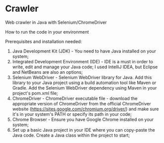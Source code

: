 # Crawler
Web crawler in Java with Selenium/ChromeDriver

How to run the code in your environment

Prerequisites and installation needed:

1. Java Development Kit (JDK) - You need to have Java installed on your system;
2. Integrated Development Environment (IDE) -  IDE is a must in order to write, edit and manage your Java code;
I used IntelliJ IDEA, but Eclipse and NetBeans are also an options;
3. Selenium WebDriver - Selenium WebDriver library for Java. Add this library to your Java project using a build automation tool like Maven or Gradle. Add the Selenium WebDriver dependency using Maven in your project's pom.xml file;
4. ChromeDriver - ChromeDriver executable file - download the appropriate version of ChromeDriver from the official ChromeDriver website (https://sites.google.com/chromium.org/driver/) and make sure it's in your system's PATH or specify its path in your code;
5. Chrome Browser - Ensure you have Google Chrome installed on your system;
6. Set up a basic Java project in your IDE where you can copy-paste the Java code. Create a Java class within the project to start;
